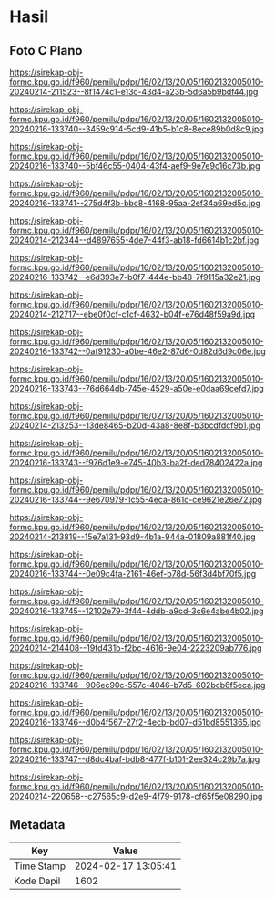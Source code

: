 # Hasil

## Foto C Plano

https://sirekap-obj-formc.kpu.go.id/f960/pemilu/pdpr/16/02/13/20/05/1602132005010-20240214-211523--8f1474c1-e13c-43d4-a23b-5d6a5b9bdf44.jpg

https://sirekap-obj-formc.kpu.go.id/f960/pemilu/pdpr/16/02/13/20/05/1602132005010-20240216-133740--3459c914-5cd9-41b5-b1c8-8ece89b0d8c9.jpg

https://sirekap-obj-formc.kpu.go.id/f960/pemilu/pdpr/16/02/13/20/05/1602132005010-20240216-133740--5bf46c55-0404-43f4-aef9-9e7e9c16c73b.jpg

https://sirekap-obj-formc.kpu.go.id/f960/pemilu/pdpr/16/02/13/20/05/1602132005010-20240216-133741--275d4f3b-bbc8-4168-95aa-2ef34a69ed5c.jpg

https://sirekap-obj-formc.kpu.go.id/f960/pemilu/pdpr/16/02/13/20/05/1602132005010-20240214-212344--d4897655-4de7-44f3-ab18-fd6614b1c2bf.jpg

https://sirekap-obj-formc.kpu.go.id/f960/pemilu/pdpr/16/02/13/20/05/1602132005010-20240216-133742--e6d393e7-b0f7-444e-bb48-7f9115a32e21.jpg

https://sirekap-obj-formc.kpu.go.id/f960/pemilu/pdpr/16/02/13/20/05/1602132005010-20240214-212717--ebe0f0cf-c1cf-4632-b04f-e76d48f59a9d.jpg

https://sirekap-obj-formc.kpu.go.id/f960/pemilu/pdpr/16/02/13/20/05/1602132005010-20240216-133742--0af91230-a0be-46e2-87d6-0d82d6d9c06e.jpg

https://sirekap-obj-formc.kpu.go.id/f960/pemilu/pdpr/16/02/13/20/05/1602132005010-20240216-133743--76d664db-745e-4529-a50e-e0daa69cefd7.jpg

https://sirekap-obj-formc.kpu.go.id/f960/pemilu/pdpr/16/02/13/20/05/1602132005010-20240214-213253--13de8465-b20d-43a8-8e8f-b3bcdfdcf9b1.jpg

https://sirekap-obj-formc.kpu.go.id/f960/pemilu/pdpr/16/02/13/20/05/1602132005010-20240216-133743--f976d1e9-e745-40b3-ba2f-ded78402422a.jpg

https://sirekap-obj-formc.kpu.go.id/f960/pemilu/pdpr/16/02/13/20/05/1602132005010-20240216-133744--9e670979-1c55-4eca-861c-ce9621e26e72.jpg

https://sirekap-obj-formc.kpu.go.id/f960/pemilu/pdpr/16/02/13/20/05/1602132005010-20240214-213819--15e7a131-93d9-4b1a-944a-01809a881f40.jpg

https://sirekap-obj-formc.kpu.go.id/f960/pemilu/pdpr/16/02/13/20/05/1602132005010-20240216-133744--0e09c4fa-2161-46ef-b78d-56f3d4bf70f5.jpg

https://sirekap-obj-formc.kpu.go.id/f960/pemilu/pdpr/16/02/13/20/05/1602132005010-20240216-133745--12102e79-3f44-4ddb-a9cd-3c6e4abe4b02.jpg

https://sirekap-obj-formc.kpu.go.id/f960/pemilu/pdpr/16/02/13/20/05/1602132005010-20240214-214408--19fd431b-f2bc-4616-9e04-2223209ab776.jpg

https://sirekap-obj-formc.kpu.go.id/f960/pemilu/pdpr/16/02/13/20/05/1602132005010-20240216-133746--906ec90c-557c-4046-b7d5-602bcb6f5eca.jpg

https://sirekap-obj-formc.kpu.go.id/f960/pemilu/pdpr/16/02/13/20/05/1602132005010-20240216-133746--d0b4f567-27f2-4ecb-bd07-d51bd8551365.jpg

https://sirekap-obj-formc.kpu.go.id/f960/pemilu/pdpr/16/02/13/20/05/1602132005010-20240216-133747--d8dc4baf-bdb8-477f-b101-2ee324c29b7a.jpg

https://sirekap-obj-formc.kpu.go.id/f960/pemilu/pdpr/16/02/13/20/05/1602132005010-20240214-220658--c27565c9-d2e9-4f79-9178-cf65f5e08290.jpg


## Metadata

| Key        | Value               |
| ---------- | ------------------- |
| Time Stamp | 2024-02-17 13:05:41 |
| Kode Dapil | 1602                |



